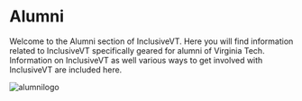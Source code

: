 # Alumni

Welcome to the Alumni section of InclusiveVT. Here you will find information related to InclusiveVT specifically geared for alumni of Virginia Tech. Information on InclusiveVT as well various ways to get involved with InclusiveVT are included here.

![alumnilogo](http://www.vtmag.vt.edu/winter07/images/alumnilogo.jpg) 